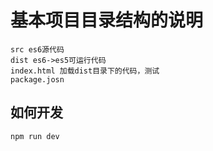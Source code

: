 # 基本项目目录结构的说明

```
src es6源代码
dist es6->es5可运行代码
index.html 加载dist目录下的代码，测试
package.josn
```

## 如何开发

```
npm run dev
```
